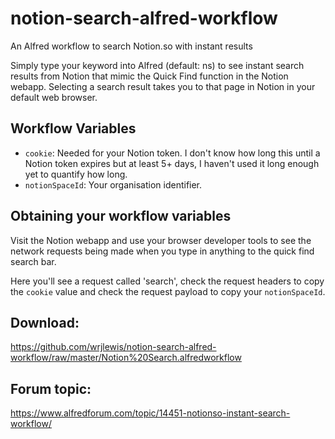 # notion-search-alfred-workflow
An Alfred workflow to search Notion.so with instant results

Simply type your keyword into Alfred (default: ns) to see instant search results from Notion that mimic the Quick Find function in the Notion webapp. Selecting a search result takes you to that page in Notion in your default web browser.

## Workflow Variables

- `cookie`: Needed for your Notion token. I don't know how long this until a Notion token expires but at least 5+ days, I haven't used it long enough yet to quantify how long.
- `notionSpaceId`: Your organisation identifier. 

## Obtaining your workflow variables

Visit the Notion webapp and use your browser developer tools to see the network requests being made when you type in anything to the quick find search bar.

Here you'll see a request called 'search', check the request headers to copy the `cookie` value and check the request payload to copy your `notionSpaceId`.

## Download:
https://github.com/wrjlewis/notion-search-alfred-workflow/raw/master/Notion%20Search.alfredworkflow

## Forum topic:
https://www.alfredforum.com/topic/14451-notionso-instant-search-workflow/
